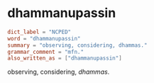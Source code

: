 # dhammanupassin

``` toml
dict_label = "NCPED"
word = "dhammanupassin"
summary = "observing, considering, dhammas."
grammar_comment = "mfn."
also_written_as = ["dhammanupassin"]
```

observing, considering, *dhammas*.

